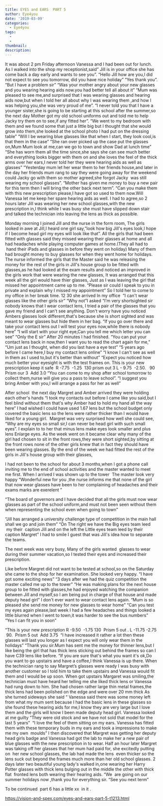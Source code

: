 ```yaml
---
title: EYES and EARS  PART 5
author: Eye4you
date: '2019-03-09'
categories:
  - Eye4you
tags:
  - 
  - 
thumbnail: 
description: 
---
```


It was about 2 pm Friday afternoon Vanessa and I had been out for lunch.
As I walked into the shop my receptionist,said” Jill is in your office she has come back a day early and wants to see you”.
“Hello Jill how are you,l did not expect to see you tomorrow, did you have nice holiday”
“Yes thank you”.
“But I have a problem sir”
“Was your mother angry about your new glasses and you wearing hearing aids now.you had better tell all about it”
“Mum was pleased to see me,and surprised that I was wearing glasses and hearing aids now,but when I told her all about why I was wearing them ,and how I was helping you,she was very proud of me”.
“I never told you that I have a younger sister,she is going to be starting at this school after the summer,so the next day Mother got my old school uniforms out and told me to help Jacky try them on to see,if any fitted her”.
“We went to my bedroom with them and we found some that just a little big but I thought that she would grow into them,she looked at the school photo I had put on the dressing table”
“Will I be wearing blue glasses like that when I start, they look cool,is that them in the case”
“She ran over picked up the case put the glasses on,Mum Mum look at me,can we go to town and show Dad at lunch time”
“She has worn them all the time since,she says she can see much better and everything looks bigger with them on and she loves the feel of the thick arms over her ears,I never told her they were hearing aids as well as glasses”
“Yesterday mum let her wear them to her friends house,and later in the day her friends mum rang to say they were going away for the weekend could Jacky go with them so mother agreed,she forgot Jacky  was still wearing my school glasses”.
“Mother has given me money to buy a new pair for this term then I will bring the other back next term”.
“Can you make them with this new prescription please,I have got so used to them now.Will Vanessa let me keep her spare hearing aids as well.
I had to agree,so 2 hours later Jill was wearing her new school glasses,with the new prescription in,I think while I was busy she must have slipped down stair and talked the technician into leaving the lens as thick as possible. 

Monday morning I joined Jill and the nurse in the form room,
The girls looked in awe at Jill,I heard one girl say,”look how big Jill's eyes look,I hope if I become head girl my eyes will look like that”.
All the girls that had been fitted with glasses said they missed wearing their glasses at home and all had headaches while playing computer games at home.(They all had to  hand their iPads and glasses in before they went on holiday)
Many of them had brought money to buy glasses for when they went home for holidays.
The nurse informed the girls that the Master said he was releasing the money for the rest of the girls in Jill's house group to be fitted with glasses,as he had looked at the exam results and noticed an improved in the girls work that were wearing the new glasses,
It was arranged that this week all the girl would have thier glasses,
Just as I was leaving the girl that missed her appointment came up to me.
“Please sir could I speak to you in private and explain why I missed my appointment”
So I told her to come to my office in her break time.
12 30 she arrived In my office 
“I can't wear glasses like the other girls sir”
“Why not”I asked
“I'm very shortsighted sir nobody knows that I wear contact lens, I tried a pair of the glasses that you gave my friend and I can't see anything.
Don't worry have you noticed Ambers glasses look different,that's because she is short sighted and was meant to wear glasses but hide them in her bag.
“If you go over there and take your contact lens out I will test your eyes now,while there is nobody here”
“I will start with your right eye,Can you tell me which letter you can see”
“Only the E sir”
After 20 minutes I had finished.
“You can put your contact lens back in now,then I want you to read the chart again for me,”
“Um just as I thought, when did you last have a eye test”
“5 years ago before I came here,I buy my contact lens online”
“I know I can't see as well in them as I used to,but it's better than without”
“Expect you noticed how much better your eyesight is with the test frames on.
This is your new prescription keep it safe 
R -7.75  -1.25  130 prism out 3
L - 9.75  -2.50.   90 Prism our 3 
Add 3.0
“You can come to my shop after school tomorrow to collect them,nurse will give you a pass to leave school”.
“I suggest you bring Amber with you,I will arrange a pass for her as well”

After school  the next day Margret and Amber arrived they were holding each other's hands “I took my contacts out before I came like you said,but I feel blind without them that's why Amber had to hold my hand all the way here”
I had wished I could have used 1.67 lens but the school budget only covered the basic lens so the lens were rather thicker than I would have liked for a young girl. 
Margret was very surprised how well she could see,
“Why are my eyes so small sir,I can never be head girl with such small eyes”.
I explain to to her that minus lens make eyes look smaller and plus lens Enlarge eyes.
As the week went on it became clear why many of the girl had chosen to sit in the front rows,they were short sighted,by sitting at the front rows none of the other girls knew that in fact they should have been wearing glasses.
By the end of the week we had fitted the rest of the girls in Jill's house group with their glasses,

I had not been to the school for about 3 months,when I got a phone call inviting me to the end of school activities and the master wanted to meet me first.
When I arrived I was shown up to the tower 
The master look very happy “Wonderful new for you ,the nurse informs me that none of the girl that now wear glasses have been to her complaining of headaches and their exams marks are exerelent ”

“The board of governors and I have decided that all the girls must now wear glasses as part of the school uniform,and must not been seen without them when representing the school even when going to town”

“Jill has arranged a university challenge type of competition in the main hall shall we go and join them”
“On The right we have the Big eyes team leed  my their  caption Jill and on the left the Little eyes team leed by their caption Margret”
I had to smile I guest that was Jill's idea how to separate the teams.


The next week was very busy, Many of the girls wanted  glasses to wear during their summer vacation,so I tested their eyes and increased their prescription.

Like before Margret did not want to be tested at school,so on the Saturday she came to the shop for her examination.
She looked very happy.
“I have got some exciting news”
“3 days after we had the quiz competition the master called me up to the tower”
“He was making plans for the next house group to be fitted with glasses,he had enjoyed watching the companion between Jill and myself,so I am being put in charge of that house and made deputy head girl”
I don't ever want to wear contact lens again.
“Mum is so pleased she send me money for new glasses to wear home”
“Can you test my eyes again please,last week I had a few headaches and things looked a little blurred when I went to town,it was harder to see the bus numbers” 
“Yes I can fit you in soon”

“This is your new prescription
R -9.50  -1.75 130  Prism 5 out .
L -11.75 -2.75  90.  Prism 5 out 
Add 3.75 
“I have increased it rather a lot then these glasses will last you longer as I expect you will only wear them in the holidays”
“Thank you sir.Mum has sent me the money for thinner lens,but I like being the girl that has thick lens sticking out behind the frames so can I have C39 lens like before.
“If you are sure that's what you want it's ok,Do you want to go upstairs and have a coffee,I think Vanessa is up there.
When the technician rang to say Margret’s glasses were ready I was busy with another customer so I told him to take them upstairs and Vanessa would fit them and I would be up soon.
When got upstairs Margaret was smiling,the technician must have heard her telling me she liked thick lens or Vanessa had rung down to him.
She had chosen rather large thin metal frames,the thick lens had been polished on the edge and were over 20 mm thick
As she turned sideways she said “ Vanessa said there was some money left from what my mum sent because I had the basic lens in these glasses so she found these hearing aids for me,I know they are very large but I love them and the girls will know I been made deputy head girl.
Vanessa looked at me guilty “They were old stock and we have not sold that model for the last 5 years” 
“I love the feel of them sitting on my ears. Vanessa has fitted them with these temporary buds in my ears and took a impressions to make me my own  moulds”
I then discovered that Margret was getting her deputy head girls badge and Vanessa had got the lab to make her a new pair of blue glasses with the new prescription in to wear.
Half an hour later Margret was taking off her glasses that her mum had paid for, she excitedly putting on  her new school glasses, the lab had made the lens  even thicker so the lens suck out beyond the frames much more than her old school glasses.
2 days later two beautiful young lady's walked in,one wearing her Harry Potter glasses with thick lens bulging out in the middle the other with thick flat  fronted lens both wearing their hearing aids.
“We  are going on our summer holidays now ,thank you for everything sir.
“See you next term”

To be continued 
part 6 has a little xx  in it .

https://vision-and-spex.com/eyes-and-ears-part-5-t1213.html
